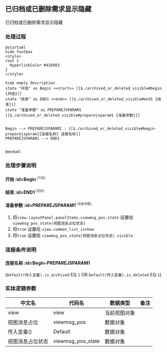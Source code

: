 ## 已归档或已删除需求显示隐藏 <!-- {docsify-ignore-all} -->

   已归档或已删除需求显示隐藏

### 处理过程

```plantuml
@startuml
hide footbox
<style>
root {
  HyperlinkColor #42b983
}
</style>

hide empty description
state "开始" as Begin <<start>> [[$./archived_or_deleted_visible#begin {开始}]]
state "结束" as END1 <<end>> [[$./archived_or_deleted_visible#end1 {结束}]]
state "准备参数" as PREPAREJSPARAM1  [[$./archived_or_deleted_visible#preparejsparam1 {准备参数}]]


Begin --> PREPAREJSPARAM1 : [[$./archived_or_deleted_visible#begin-preparejsparam1{连接名称} 连接名称]]
PREPAREJSPARAM1 --> END1


@enduml
```


### 处理步骤说明

#### 开始 :id=Begin<sup class="footnote-symbol"> <font color=gray size=1>[开始]</font></sup>




#### 结束 :id=END1<sup class="footnote-symbol"> <font color=gray size=1>[结束]</font></sup>




#### 准备参数 :id=PREPAREJSPARAM1<sup class="footnote-symbol"> <font color=gray size=1>[准备参数]</font></sup>



1. 将`view.layoutPanel.panelItems.viewmsg_pos.state` 设置给  `viewmsg_pos_state(视图消息占位状态)`
2. 将`true` 设置给  `view.common_list_isshow`
3. 将`true` 设置给  `viewmsg_pos_state(视图消息占位状态).visible`

### 连接条件说明
#### 连接名称 :id=Begin-PREPAREJSPARAM1

(```Default(传入变量).is_archived``` EQ ```1``` OR ```Default(传入变量).is_deleted``` EQ ```1```)


### 实体逻辑参数

|    中文名   |    代码名    |  数据类型      |备注 |
| --------| --------| --------  | --------   |
|view|view|当前视图对象||
|视图消息占位|viewmsg_pos|数据对象||
|传入变量(<i class="fa fa-check"/></i>)|Default|数据对象||
|视图消息占位状态|viewmsg_pos_state|数据对象||
